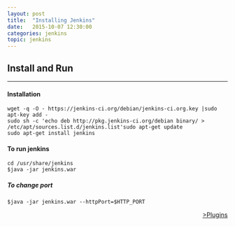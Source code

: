 ```yaml
---
layout: post
title:  "Installing Jenkins"
date:   2015-10-07 12:30:00
categories: jenkins
topic: jenkins
---
```


## Install and Run

<hr>

#### Installation


	wget -q -O - https://jenkins-ci.org/debian/jenkins-ci.org.key |sudo apt-key add -
	sudo sh -c 'echo deb http://pkg.jenkins-ci.org/debian binary/ > /etc/apt/sources.list.d/jenkins.list'sudo apt-get update
	sudo apt-get install jenkins



#### To run  jenkins

	cd /usr/share/jenkins
	$java -jar jenkins.war

##### To change port
	$java -jar jenkins.war --httpPort=$HTTP_PORT


<a style="float:right" href="{{ post.url | prepend: site.baseurl }}jenkins/2015/10/07/plugins.html"> >Plugins</a>

